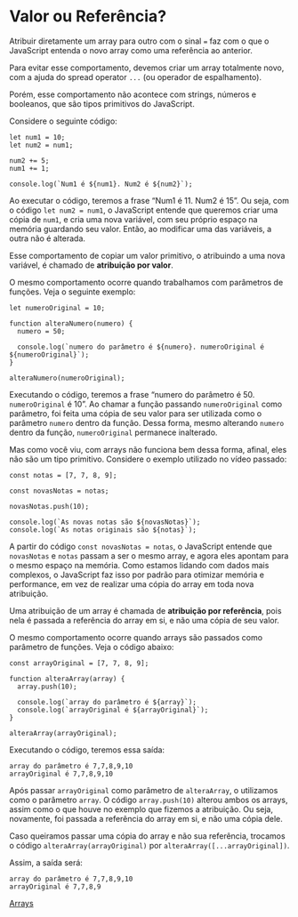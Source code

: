 # Valor ou Referência?

 Atribuir diretamente um array para outro com o sinal `=` faz com o que o JavaScript entenda o novo array como uma referência ao anterior.

Para evitar esse comportamento, devemos criar um array totalmente novo, com a ajuda do spread operator `...` (ou operador de espalhamento).

Porém, esse comportamento não acontece com strings, números e booleanos, que são tipos primitivos do JavaScript.

Considere o seguinte código:

```
let num1 = 10;
let num2 = num1;

num2 += 5;
num1 += 1;

console.log(`Num1 é ${num1}. Num2 é ${num2}`);
```

Ao executar o código, teremos a frase “Num1 é 11. Num2 é 15”. Ou seja, com o código `let num2 = num1`, o JavaScript entende que queremos criar uma cópia de `num1`, e cria uma nova variável, com seu próprio espaço na memória guardando seu valor. Então, ao modificar uma das variáveis, a outra não é alterada.

Esse comportamento de copiar um valor primitivo, o atribuindo a uma nova variável, é chamado de **atribuição por valor**.

O mesmo comportamento ocorre quando trabalhamos com parâmetros de funções. Veja o seguinte exemplo:

```
let numeroOriginal = 10;

function alteraNumero(numero) {
  numero = 50;

  console.log(`numero do parâmetro é ${numero}. numeroOriginal é ${numeroOriginal}`);
}

alteraNumero(numeroOriginal);
```

Executando o código, teremos a frase “numero do parâmetro é 50. `numeroOriginal` é 10”. Ao chamar a função passando `numeroOriginal` como parâmetro, foi feita uma cópia de seu valor para ser utilizada como o parâmetro `numero` dentro da função. Dessa forma, mesmo alterando `numero` dentro da função, `numeroOriginal` permanece inalterado.

Mas como você viu, com arrays não funciona bem dessa forma, afinal, eles não são um tipo primitivo. Considere o exemplo utilizado no vídeo passado:

```
const notas = [7, 7, 8, 9];

const novasNotas = notas;

novasNotas.push(10);

console.log(`As novas notas são ${novasNotas}`);
console.log(`As notas originais são ${notas}`);
```

A partir do código `const novasNotas = notas`, o JavaScript entende que `novasNotas` e `notas` passam a ser o mesmo array, e agora eles apontam para o mesmo espaço na memória. Como estamos lidando com dados mais complexos, o JavaScript faz isso por padrão para otimizar memória e performance, em vez de realizar uma cópia do array em toda nova atribuição.

Uma atribuição de um array é chamada de **atribuição por referência**, pois nela é passada a referência do array em si, e não uma cópia de seu valor.

O mesmo comportamento ocorre quando arrays são passados como parâmetro de funções. Veja o código abaixo:

```
const arrayOriginal = [7, 7, 8, 9];

function alteraArray(array) {
  array.push(10);

  console.log(`array do parâmetro é ${array}`);
  console.log(`arrayOriginal é ${arrayOriginal}`);
}

alteraArray(arrayOriginal);
```

Executando o código, teremos essa saída:

```
array do parâmetro é 7,7,8,9,10
arrayOriginal é 7,7,8,9,10
```

Após passar `arrayOriginal` como parâmetro de `alteraArray`, o utilizamos como o parâmetro `array`. O código `array.push(10)` alterou ambos os arrays, assim como o que houve no exemplo que fizemos a atribuição. Ou seja, novamente, foi passada a referência do array em si, e não uma cópia dele.

Caso queiramos passar uma cópia do array e não sua referência, trocamos o código `alteraArray(arrayOriginal)` por `alteraArray([...arrayOriginal])`.

 Assim, a saída será:

 ```
 array do parâmetro é 7,7,8,9,10
arrayOriginal é 7,7,8,9
 ```

 [Arrays](../arrays.md)

